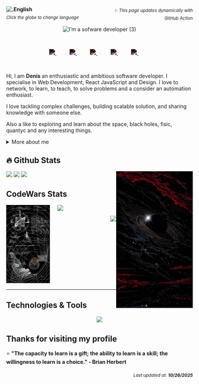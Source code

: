 <div align="center">
  <p align="left" style="float: left; width: 50%;">
    <a href="https://custom-github-overview.vercel.app/docs/selector.html" alt="Change language">
      <img width="22px" src="https://img.icons8.com/color/48/000000/globe.png" style="vertical-align: middle;"/>
      <span style="vertical-align: middle;"><b>English</b></span>
    </a>
    <br/>
    <sub><i>Click the globe to change language</i></sub>
  </p>
  <p align="right" style="float: right; width: 50%;">
    <sub><i>✨ This page updates dynamically with GitHub Action</i></sub>
  </p>
  <div style="clear: both;"></div>
</div>

<div align="center"><img alt="I’m a sofware developer (3)" src="https://github.com/user-attachments/assets/4873f82f-ec86-4ef6-a5e5-c95c34d9444f" />

<br><p align="center">
  <a href="https://www.linkedin.com/in/denisanchez/" title="LinkedIn">
    <img width="32px" style="filter: invert(100%);" src="https://cdn.jsdelivr.net/npm/simple-icons@v11/icons/linkedin.svg"/>
  </a> &#8287;&#8287;&#8287;&#8287;&#8287;&#8287;&#8287;&#8287;
  <a href="https://github.com/DenisV2112" title="GitHub">
    <img width="32px" style="filter: invert(100%);" src="https://cdn.jsdelivr.net/npm/simple-icons@v11/icons/github.svg"/>
  </a> &#8287;&#8287;&#8287;&#8287;&#8287;&#8287;&#8287;&#8287;
  <a href="https://www.codewars.com/users/DenisV2103" title="CodeWars">
    <img width="32px" style="filter: invert(100%);" src="https://cdn.jsdelivr.net/npm/simple-icons@v11/icons/codewars.svg"/>
  </a> &#8287;&#8287;&#8287;&#8287;&#8287;&#8287;&#8287;&#8287;
  <a href="https://stackoverflow.com/users/your-profile" title="Stack Overflow">
    <img width="32px" style="filter: invert(100%);" src="https://cdn.jsdelivr.net/npm/simple-icons@v11/icons/stackoverflow.svg"/>
  </a> &#8287;&#8287;&#8287;&#8287;&#8287;&#8287;&#8287;&#8287;  <a href="https://discord.gg/" title="Discord">
    <img width="32px" style="filter: invert(100%);" src="https://cdn.jsdelivr.net/npm/simple-icons@v11/icons/discord.svg"/>
  </a> &#8287;&#8287;&#8287;&#8287;&#8287;&#8287;&#8287;&#8287;
   <!--  <a href="https://dev.to/giingu" title="Dev.to">
    <img width="32px" style="filter: invert(100%);" src="https://cdn.jsdelivr.net/npm/simple-icons@v11/icons/devdotto.svg"/>
  </a> &#8287; --> 
  <!-- <a href="https://medium.com/@tu-usuario" title="Medium">
    <img width="32px" style="filter: invert(100%);" src="https://cdn.jsdelivr.net/npm/simple-icons@v11/icons/medium.svg"/> -->
  </a>
</p>
</div>
<br>

<p>
Hi, I am <b>Denis</b> an enthusiastic and ambitious software developer. I specialise in Web Development, React JavaScript and Design. I love to network, to learn, to teach, to solve problems and a consider an automation enthusiast.

I love tackling complex challenges, building scalable solution, and sharing knowledge with someone else.

Also a like to exploring and learn about the space, black holes, fisic, quantyc and any interesting things.
</p>

<div>
<details>
  <summary> More about me </summary>

- I'm currently on a journey to build **great** things.

- I'm currently learning **everything**

- I also created a discord channel, addicionally of that a documentation page to help Riwi's coders understanding programming fundamentals at [noLearn](https://nolearn-dev.web.app/)

- All of my programming experience are available at [Linkedin](https://www.linkedin.com/in/denisanchez/)

- Reach me out at **contact.denis.sanchez@gmail.com**

</details>
  
</p>

## 🔥 Github Stats

<img align="right" width="41%" src="./assets/img/b4beb746b9ee616660a2f247dbfb5288.jpg" />
  <a href="https://github.com/DenisV2112"><img width="50%" src="https://github-readme-streak-stats.herokuapp.com/?user=DenisV2112&theme=dark&date_format=M%20j%5B,%20Y%5D&ring=ff3068&fire=ff3068&sideNums=ff3068"></a>
  <a href="https://github.com/DenisV2112"><img width="50%" src="https://github-readme-stats.vercel.app/api?username=DenisV2112&theme=dark&sideNums=ff3068"></a>
  <a href="https://github.com/DenisV2112"><img width="50%" src="https://github-readme-stats.vercel.app/api/top-langs/?username=DenisV2112&layout=compact&theme=dark"></a>

## CodeWars Stats
 <div align="center" style="display: flex; gap: 20px; align-items: flex-start; justify-content: center; height: auto;">
  <div style="flex: 41%; align-self: flex-start;">
    <img src="./assets/img/codewars.jpeg" width="100%" />
  </div>
  <div style="flex: 55%; display: flex; flex-direction: column; gap: 10px;">
    <a href="https://www.codewars.com/users/DenisV2103" style="align-self: flex-start;">
      <img width="100%" src="https://www.codewars.com/users/DenisV2103/badges/large">
    </a>
    <a href="https://www.codewars.com/users/DenisV2103" style="align-self: flex-end; margin-top: auto;">
      <img width="100%" src="https://custom-github-overview.vercel.app/api/stats?username=DenisV2103&hide_border=true">
    </a>
  </div>
</div>

---

## Technologies & Tools
<p align="center">
  <img src="https://skillicons.dev/icons?i=cs,dotnet,docker,js,html,css,vue,python,wordpress,mysql,mongodb,postgres,git,github,typescript,electron,vite,redux,githubactions,prisma," />
</p>

## Thanks for visiting my profile

⭐ **"The capacity to learn is a gift; the ability to learn is a skill; the willingness to learn is a choice." - Brian Herbert**

<div align="right">
<sub><i>Last updated at: <b>10/26/2025</b></i></sub>
</div>  